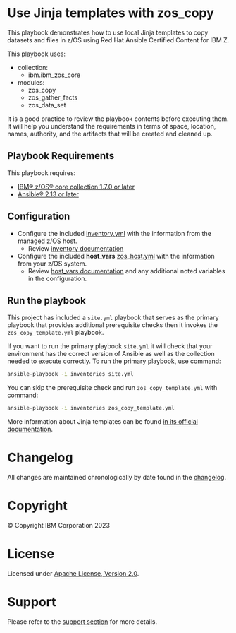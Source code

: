 # Use Jinja templates with zos_copy
This playbook demonstrates how to use local Jinja templates to copy
datasets and files in z/OS using Red Hat Ansible Certified Content for IBM Z.

This playbook uses:
  - collection:
    - ibm.ibm_zos_core
  - modules:
    - zos_copy
    - zos_gather_facts
    - zos_data_set

It is a good practice to review the playbook contents before executing
them. It will help you understand the requirements in terms of space, location,
names, authority, and the artifacts that will be created and cleaned up.

## Playbook Requirements
This playbook requires:

- [IBM® z/OS® core collection 1.7.0 or later](https://galaxy.ansible.com/ibm/ibm_zos_core)
- [Ansible® 2.13 or later](https://docs.ansible.com/ansible/latest/installation_guide/intro_installation.html)

## Configuration
- Configure the included [inventory.yml](inventories/inventory.yml) with the
  information from the managed z/OS host.
  - Review [inventory documentation](../../../docs/share/zos_core/configure_inventory.md)
- Configure the included **host_vars** [zos_host.yml](inventories/host_vars/zos_host.yml)
  with the information from your z/OS system.
  - Review [host_vars documentation](../../../docs/share/zos_core/configure_host_vars.md)
    and any additional noted variables in the configuration.

## Run the playbook
This project has included a `site.yml` playbook that serves as the primary playbook
that provides additional prerequisite checks then it invokes the `zos_copy_template.yml`
playbook.

If you want to run the primary playbook `site.yml` it will check that your environment
has the correct version of Ansible as well as the collection needed to execute
correctly. To run the primary playbook, use command:

```bash
ansible-playbook -i inventories site.yml
```

You can skip the prerequisite check and run `zos_copy_template.yml` with
command:

```bash
ansible-playbook -i inventories zos_copy_template.yml
```

More information about Jinja templates can be found
[in its official documentation](https://jinja.palletsprojects.com/en/latest/templates/).

# Changelog
All changes are maintained chronologically by date found in the
[changelog](changelog.yml).

# Copyright
© Copyright IBM Corporation 2023

# License
Licensed under [Apache License,
Version 2.0](https://opensource.org/licenses/Apache-2.0).

# Support
Please refer to the [support section](../../../README.md#support) for more
details.
